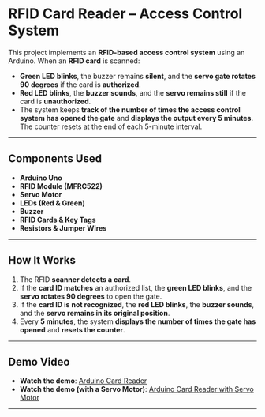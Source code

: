 # RFID Card Reader – Access Control System

This project implements an **RFID-based access control system** using an Arduino. When an **RFID card** is scanned:  
- **Green LED blinks**, the buzzer remains **silent**, and the **servo gate rotates 90 degrees** if the card is **authorized**.  
- **Red LED blinks**, the **buzzer sounds**, and the **servo remains still** if the card is **unauthorized**.
- The system keeps **track of the number of times the access control system has opened the gate** and **displays the output every 5 minutes**. The counter resets at the end of each 5-minute interval.

---

## Components Used
- **Arduino Uno**
- **RFID Module (MFRC522)**
- **Servo Motor**
- **LEDs (Red & Green)**
- **Buzzer**
- **RFID Cards & Key Tags**
- **Resistors & Jumper Wires**

---

## How It Works
1. The RFID **scanner detects a card**.
2. If the **card ID matches** an authorized list, the **green LED blinks**, and the **servo rotates 90 degrees** to open the gate.
3. If the **card ID is not recognized**, the **red LED blinks**, the **buzzer sounds**, and the **servo remains in its original position**.
4. Every **5 minutes**, the system **displays the number of times the gate has opened** and **resets the counter**.
   
---

## Demo Video
- **Watch the demo**: [Arduino Card Reader](https://www.dropbox.com/scl/fi/om6olsuig0jtwnd22pawi/Arduino_Card_reader.mp4?rlkey=8foh4rz1p7c2j8ta8s4yx5byt&st=lfyvscyu&raw=1)
- **Watch the demo (with a Servo Motor)**: [Arduino Card Reader with Servo Motor](https://www.dropbox.com/scl/fi/54g4hv33gukrrjkybgzmc/Arduino_CardReader_with_LED_Buzzer_Sevro_motor.mp4?rlkey=s2l7opba16mn0t2p5arhay9jh&st=fqzd81ih&raw=1)
---



